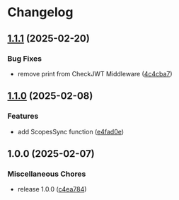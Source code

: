 # Changelog

## [1.1.1](https://github.com/datenlotse/unified-login/compare/v1.1.0...v1.1.1) (2025-02-20)


### Bug Fixes

* remove print from CheckJWT Middleware ([4c4cba7](https://github.com/datenlotse/unified-login/commit/4c4cba772e5458b9f5b96661faedbd0f811cb666))

## [1.1.0](https://github.com/datenlotse/unified-login/compare/v1.0.0...v1.1.0) (2025-02-08)


### Features

* add ScopesSync function ([e4fad0e](https://github.com/datenlotse/unified-login/commit/e4fad0e42ade575332fe2499f0fd0bd116844585))

## 1.0.0 (2025-02-07)


### Miscellaneous Chores

* release 1.0.0 ([c4ea784](https://github.com/datenlotse/unified-login/commit/c4ea78477f645354a37babff5ef18cf8b92e5b55))
